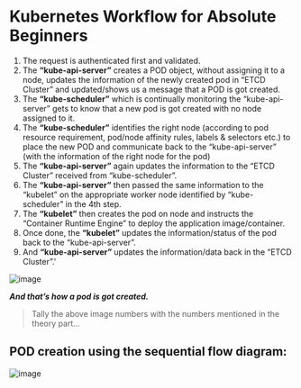 # Kubernetes Workflow for Absolute Beginners
1. The request is authenticated first and validated.
2. The **“kube-api-server”** creates a POD object, without assigning it to a node, updates the information of the newly created pod in “ETCD Cluster” and updated/shows us a message that a POD is got created.
3. The **“kube-scheduler”** which is continually monitoring the “kube-api-server” gets to know that a new pod is got created with no node assigned to it.
4. The **“kube-scheduler”** identifies the right node (according to pod resource requirement, pod/node affinity rules, labels & selectors etc.) to place the new POD and communicate back to the “kube-api-server” (with the information of the right node for the pod)
5. The **“kube-api-server”** again updates the information to the “ETCD Cluster” received from “kube-scheduler”.
6. The **“kube-api-server”** then passed the same information to the “kubelet” on the appropriate worker node identified by “kube-scheduler” in the 4th step.
7. The **“kubelet”** then creates the pod on node and instructs the “Container Runtime Engine” to deploy the application image/container.
8. Once done, the **“kubelet”** updates the information/status of the pod back to the “kube-api-server”.
9. And **“kube-api-server”** updates the information/data back in the “ETCD Cluster”.'

![image](https://user-images.githubusercontent.com/33947539/145939595-b90b4eb7-d2cf-4ec2-aa39-8c598404bb25.png)

***And that’s how a pod is got created.***

>Tally the above image numbers with the numbers mentioned in the theory part...

## POD creation using the sequential flow diagram:

![image](https://user-images.githubusercontent.com/33947539/145939805-9bee4495-841c-4e05-8ea9-d534f046028f.png)

